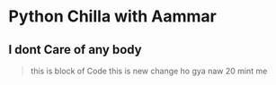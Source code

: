 # Python Chilla with Aammar  

## I dont Care of any body  

> this is block of Code
 this is new change ho gya naw 20 mint me